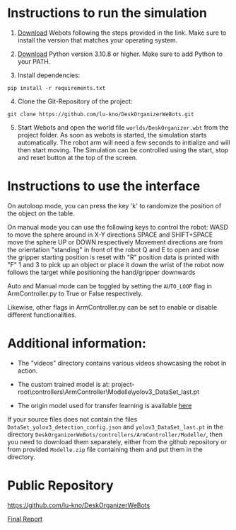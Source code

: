 # Instructions to run the simulation

1. [Download](https://cyberbotics.com/doc/guide/installation-procedure) Webots following the steps provided in the link. Make sure to install the version that matches your operating system.
   
2. [Download](https://www.python.org/downloads/) Python version 3.10.8 or higher. Make sure to add Python to your PATH.

3. Install dependencies:
   
  ```
  pip install -r requirements.txt
  ```

4. Clone the Git-Repository of the project:

  ```
  git clone https://github.com/lu-kno/DeskOrganizerWeBots.git
  ```
  
5. Start Webots and open the world file `worlds/DeskOrganizer.wbt` from the project folder. As soon as webots is started, the simulation starts automatically. The robot arm will need a few seconds to initialize and will then start moving. The Simulation can be controlled using the start, stop and reset button at the top of the screen.
# Instructions to use the interface

 On autoloop mode, you can press the key 'k' to randomize the position of the object on the table.

On manual mode you can use the following keys to control the robot:
WASD to move the sphere around in X-Y directions
SPACE and SHIFT+SPACE move the sphere UP or DOWN respectively
Movement directions are from the orientation  "standing" in front of the robot
Q and E to open and close the gripper
starting position is reset with "R"
position data is printed with "F"
1 and 3 to pick up an object or place it down
the wrist of the robot now follows the target while positioning the hand/gripper downwards

  Auto and Manual mode can be toggled by setting the `AUTO_LOOP` flag in ArmController.py to True or False respectively.

  Likewise, other flags in ArmController.py can be set to enable or disable different functionalities.
# Additional information: 
- The "videos" directory contains various videos showcasing the robot in action.
  
- The custom trained model is at: project-root\controllers\ArmController\Modelle\yolov3_DataSet_last.pt
  
- The origin model used for transfer learning is available [here]((https://github.com/OlafenwaMoses/ImageAI/releases/download/3.0.0-pretrained/yolov3.pt/))


If your source files does not contain the files `DataSet_yolov3_detection_config.json` and `yolov3_DataSet_last.pt` in the directory `DeskOrganizerWeBots/controllers/ArmController/Modelle/`, then you need to download them separately, either from the github repository or from provided `Modelle.zip` file containing them and put them in the directory.

# Public Repository

https://github.com/lu-kno/DeskOrganizerWeBots

[Final Report](https://github.com/lu-kno/DeskOrganizerWeBots/blob/master/Final%20Project%20Report.pdf)

